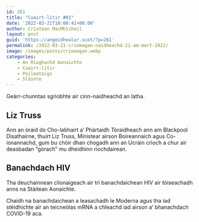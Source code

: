 ```yaml
---
id: 261
title: "Cuairt-litir #01"
date: '2022-03-21T18:00:41+00:00'
author: Crìstean MacMhìcheil
layout: post
guid: 'https://angeidhealur.scot/?p=261'
permalink: /2022-03-21-criomagan-naidheachd-21-am-mart-2022/
image: /images/posts/criomagan.webp
categories:
    - An Rìoghachd Aonaichte
	- Cuairt-litir
    - Poileataigs
    - Slàinte
---
```


Geàrr-chunntas sgrìobhte air cinn-naidheachd an latha.

## Liz Truss

Ann an òraid do Cho-labhairt a’ Phàrtaidh Tòraidheach ann am Blackpool Disathairne, thuirt Liz Truss, Ministear airson Boireannaich agus Co-ionannachd, gum bu chòir dhan chogadh ann an Ucràin crìoch a chur air deasbadan “gòrach” mu dheidhinn riochdairean.

## Banachdach HIV

Tha deuchainnean clionaigeach air trì banachdaichean HIV air tòiseachadh anns na Stàitean Aonaichte.

Chaidh na banachdaichean a leasachadh le Moderna agus tha iad stèidhichte air an teicneòlas mRNA a chleachd iad airson a’ bhanachdach COVID-19 aca.
